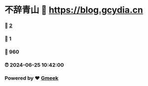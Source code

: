 # 不辞青山 :link: https://blog.gcydia.cn 
### :page_facing_up: [2](https://blog.gcydia.cn/tag.html) 
### :speech_balloon: 1 
### :hibiscus: 960 
### :alarm_clock: 2024-06-25 10:42:00 
### Powered by :heart: [Gmeek](https://github.com/Meekdai/Gmeek)
